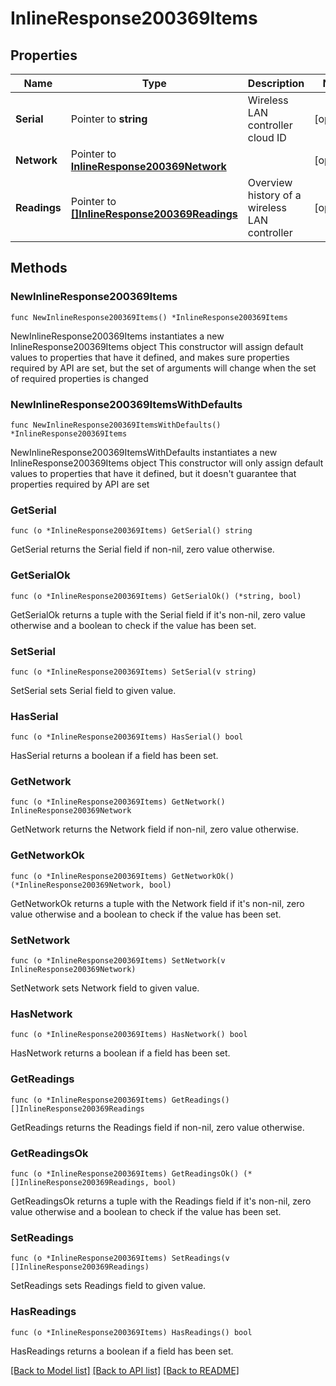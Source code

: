 # InlineResponse200369Items

## Properties

Name | Type | Description | Notes
------------ | ------------- | ------------- | -------------
**Serial** | Pointer to **string** | Wireless LAN controller cloud ID | [optional] 
**Network** | Pointer to [**InlineResponse200369Network**](InlineResponse200369Network.md) |  | [optional] 
**Readings** | Pointer to [**[]InlineResponse200369Readings**](InlineResponse200369Readings.md) | Overview history of a wireless LAN controller | [optional] 

## Methods

### NewInlineResponse200369Items

`func NewInlineResponse200369Items() *InlineResponse200369Items`

NewInlineResponse200369Items instantiates a new InlineResponse200369Items object
This constructor will assign default values to properties that have it defined,
and makes sure properties required by API are set, but the set of arguments
will change when the set of required properties is changed

### NewInlineResponse200369ItemsWithDefaults

`func NewInlineResponse200369ItemsWithDefaults() *InlineResponse200369Items`

NewInlineResponse200369ItemsWithDefaults instantiates a new InlineResponse200369Items object
This constructor will only assign default values to properties that have it defined,
but it doesn't guarantee that properties required by API are set

### GetSerial

`func (o *InlineResponse200369Items) GetSerial() string`

GetSerial returns the Serial field if non-nil, zero value otherwise.

### GetSerialOk

`func (o *InlineResponse200369Items) GetSerialOk() (*string, bool)`

GetSerialOk returns a tuple with the Serial field if it's non-nil, zero value otherwise
and a boolean to check if the value has been set.

### SetSerial

`func (o *InlineResponse200369Items) SetSerial(v string)`

SetSerial sets Serial field to given value.

### HasSerial

`func (o *InlineResponse200369Items) HasSerial() bool`

HasSerial returns a boolean if a field has been set.

### GetNetwork

`func (o *InlineResponse200369Items) GetNetwork() InlineResponse200369Network`

GetNetwork returns the Network field if non-nil, zero value otherwise.

### GetNetworkOk

`func (o *InlineResponse200369Items) GetNetworkOk() (*InlineResponse200369Network, bool)`

GetNetworkOk returns a tuple with the Network field if it's non-nil, zero value otherwise
and a boolean to check if the value has been set.

### SetNetwork

`func (o *InlineResponse200369Items) SetNetwork(v InlineResponse200369Network)`

SetNetwork sets Network field to given value.

### HasNetwork

`func (o *InlineResponse200369Items) HasNetwork() bool`

HasNetwork returns a boolean if a field has been set.

### GetReadings

`func (o *InlineResponse200369Items) GetReadings() []InlineResponse200369Readings`

GetReadings returns the Readings field if non-nil, zero value otherwise.

### GetReadingsOk

`func (o *InlineResponse200369Items) GetReadingsOk() (*[]InlineResponse200369Readings, bool)`

GetReadingsOk returns a tuple with the Readings field if it's non-nil, zero value otherwise
and a boolean to check if the value has been set.

### SetReadings

`func (o *InlineResponse200369Items) SetReadings(v []InlineResponse200369Readings)`

SetReadings sets Readings field to given value.

### HasReadings

`func (o *InlineResponse200369Items) HasReadings() bool`

HasReadings returns a boolean if a field has been set.


[[Back to Model list]](../README.md#documentation-for-models) [[Back to API list]](../README.md#documentation-for-api-endpoints) [[Back to README]](../README.md)


